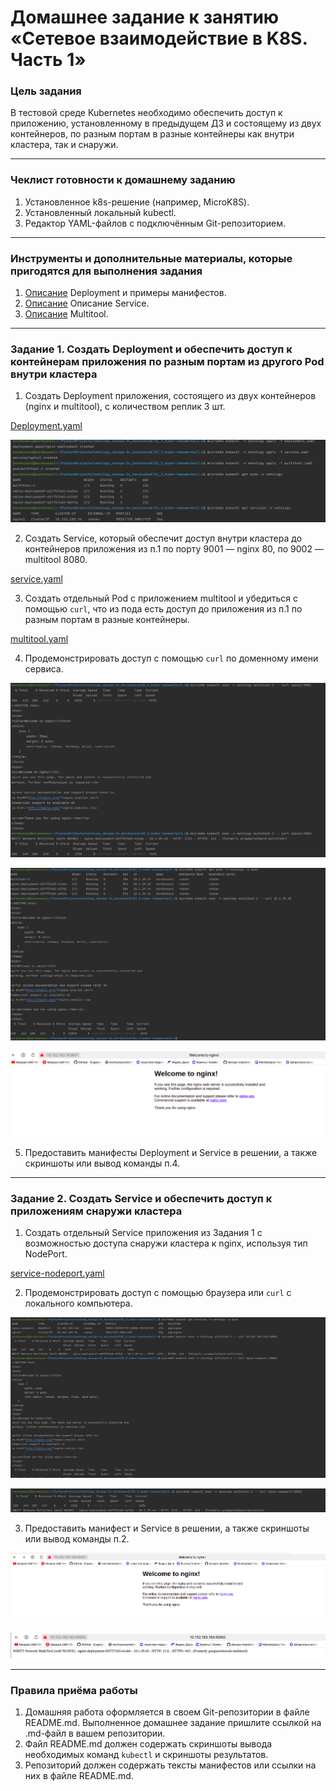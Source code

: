 # Домашнее задание к занятию «Сетевое взаимодействие в K8S. Часть 1»

### Цель задания

В тестовой среде Kubernetes необходимо обеспечить доступ к приложению, установленному в предыдущем ДЗ и состоящему из двух контейнеров, по разным портам в разные контейнеры как внутри кластера, так и снаружи.

------

### Чеклист готовности к домашнему заданию

1. Установленное k8s-решение (например, MicroK8S).
2. Установленный локальный kubectl.
3. Редактор YAML-файлов с подключённым Git-репозиторием.

------

### Инструменты и дополнительные материалы, которые пригодятся для выполнения задания

1. [Описание](https://kubernetes.io/docs/concepts/workloads/controllers/deployment/) Deployment и примеры манифестов.
2. [Описание](https://kubernetes.io/docs/concepts/services-networking/service/) Описание Service.
3. [Описание](https://github.com/wbitt/Network-MultiTool) Multitool.

------

### Задание 1. Создать Deployment и обеспечить доступ к контейнерам приложения по разным портам из другого Pod внутри кластера

1. Создать Deployment приложения, состоящего из двух контейнеров (nginx и multitool), с количеством реплик 3 шт.

[Deployment.yaml](Deployment.yaml)

![9.1.4.1.png](picture%2F9.1.4.1.png)

2. Создать Service, который обеспечит доступ внутри кластера до контейнеров приложения из п.1 по порту 9001 — nginx 80, по 9002 — multitool 8080.

[service.yaml](service.yaml)

3. Создать отдельный Pod с приложением multitool и убедиться с помощью `curl`, что из пода есть доступ до приложения из п.1 по разным портам в разные контейнеры.

[multitool.yaml](multitool.yaml)

4. Продемонстрировать доступ с помощью `curl` по доменному имени сервиса.

![9.4.1.4.png](picture%2F9.4.1.4.png)

![9.4.1.4.2.png](picture%2F9.4.1.4.2.png)

![9.4.1.4.3.png](picture%2F9.4.1.4.3.png)

5. Предоставить манифесты Deployment и Service в решении, а также скриншоты или вывод команды п.4.

------

### Задание 2. Создать Service и обеспечить доступ к приложениям снаружи кластера

1. Создать отдельный Service приложения из Задания 1 с возможностью доступа снаружи кластера к nginx, используя тип NodePort.

[service-nodeport.yaml](service-nodeport.yaml)

2. Продемонстрировать доступ с помощью браузера или `curl` с локального компьютера.

![9.4.2.2.png](picture%2F9.4.2.2.png)

![9.4.2.2.2.png](picture%2F9.4.2.2.2.png)

3. Предоставить манифест и Service в решении, а также скриншоты или вывод команды п.2.

![9.4.2.3.1.png](picture%2F9.4.2.3.1.png)

![9.4.2.3.2.png](picture%2F9.4.2.3.2.png)

------

### Правила приёма работы

1. Домашняя работа оформляется в своем Git-репозитории в файле README.md. Выполненное домашнее задание пришлите ссылкой на .md-файл в вашем репозитории.
2. Файл README.md должен содержать скриншоты вывода необходимых команд `kubectl` и скриншоты результатов.
3. Репозиторий должен содержать тексты манифестов или ссылки на них в файле README.md.

